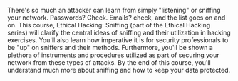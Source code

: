 There's so much an attacker can learn from simply "listening" or sniffing your network. Passwords? Check. Emails? check, and the list goes on and on. This course, Ethical Hacking: Sniffing (part of the Ethical Hacking series) will clarify the central ideas of sniffing and their utilization in hacking exercises. You'll also learn how imperative it is for security professionals to be "up" on sniffers and their methods. Furthermore, you'll be shown a plethora of instruments and procedures utilized as part of securing your network from these types of attacks. By the end of this course, you'll understand much more about sniffing and how to keep your data protected.
